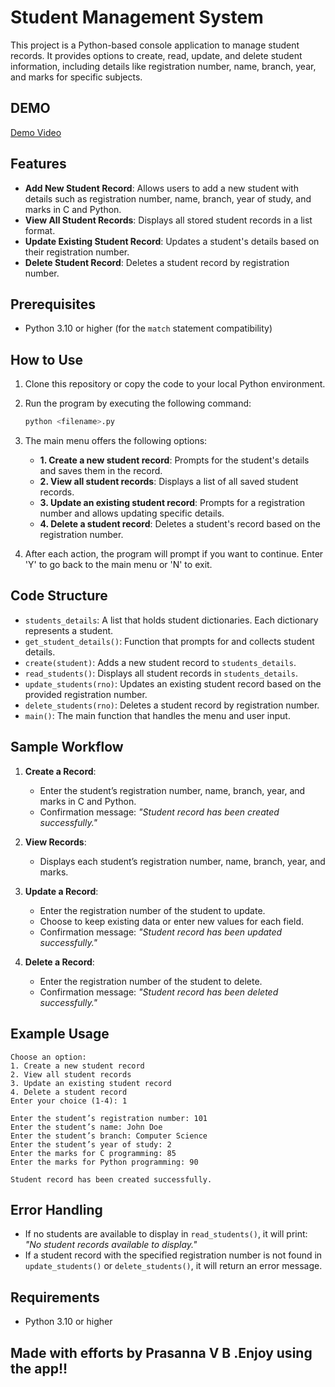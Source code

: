 # Student Management System

This project is a Python-based console application to manage student records. It provides options to create, read, update, and delete student information, including details like registration number, name, branch, year, and marks for specific subjects.

## DEMO
[Demo Video](https://youtu.be/k5BMcKGIhew)

## Features

- **Add New Student Record**: Allows users to add a new student with details such as registration number, name, branch, year of study, and marks in C and Python.
- **View All Student Records**: Displays all stored student records in a list format.
- **Update Existing Student Record**: Updates a student's details based on their registration number.
- **Delete Student Record**: Deletes a student record by registration number.

## Prerequisites

- Python 3.10 or higher (for the `match` statement compatibility)

## How to Use

1. Clone this repository or copy the code to your local Python environment.
2. Run the program by executing the following command:

    ```bash
    python <filename>.py
    ```

3. The main menu offers the following options:

    - **1. Create a new student record**: Prompts for the student's details and saves them in the record.
    - **2. View all student records**: Displays a list of all saved student records.
    - **3. Update an existing student record**: Prompts for a registration number and allows updating specific details.
    - **4. Delete a student record**: Deletes a student's record based on the registration number.

4. After each action, the program will prompt if you want to continue. Enter 'Y' to go back to the main menu or 'N' to exit.

## Code Structure

- `students_details`: A list that holds student dictionaries. Each dictionary represents a student.
- `get_student_details()`: Function that prompts for and collects student details.
- `create(student)`: Adds a new student record to `students_details`.
- `read_students()`: Displays all student records in `students_details`.
- `update_students(rno)`: Updates an existing student record based on the provided registration number.
- `delete_students(rno)`: Deletes a student record by registration number.
- `main()`: The main function that handles the menu and user input.

## Sample Workflow

1. **Create a Record**:
   - Enter the student’s registration number, name, branch, year, and marks in C and Python.
   - Confirmation message: *"Student record has been created successfully."*

2. **View Records**:
   - Displays each student’s registration number, name, branch, year, and marks.

3. **Update a Record**:
   - Enter the registration number of the student to update.
   - Choose to keep existing data or enter new values for each field.
   - Confirmation message: *"Student record has been updated successfully."*

4. **Delete a Record**:
   - Enter the registration number of the student to delete.
   - Confirmation message: *"Student record has been deleted successfully."*

## Example Usage

```
Choose an option:
1. Create a new student record
2. View all student records
3. Update an existing student record
4. Delete a student record
Enter your choice (1-4): 1

Enter the student’s registration number: 101
Enter the student’s name: John Doe
Enter the student’s branch: Computer Science
Enter the student’s year of study: 2
Enter the marks for C programming: 85
Enter the marks for Python programming: 90

Student record has been created successfully.
```

## Error Handling

- If no students are available to display in `read_students()`, it will print: *"No student records available to display."*
- If a student record with the specified registration number is not found in `update_students()` or `delete_students()`, it will return an error message.

## Requirements

- Python 3.10 or higher


Made with efforts by Prasanna V B .Enjoy using the app!!
---

